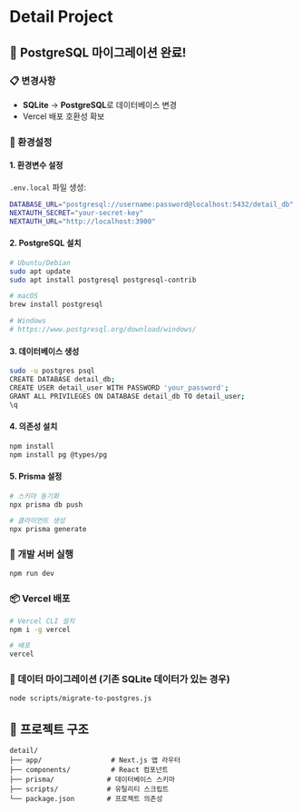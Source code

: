 # Detail Project

## 🚀 PostgreSQL 마이그레이션 완료!

### 📋 변경사항
- **SQLite** → **PostgreSQL**로 데이터베이스 변경
- Vercel 배포 호환성 확보

### 🔧 환경설정

#### 1. 환경변수 설정
`.env.local` 파일 생성:
```bash
DATABASE_URL="postgresql://username:password@localhost:5432/detail_db"
NEXTAUTH_SECRET="your-secret-key"
NEXTAUTH_URL="http://localhost:3900"
```

#### 2. PostgreSQL 설치
```bash
# Ubuntu/Debian
sudo apt update
sudo apt install postgresql postgresql-contrib

# macOS
brew install postgresql

# Windows
# https://www.postgresql.org/download/windows/
```

#### 3. 데이터베이스 생성
```bash
sudo -u postgres psql
CREATE DATABASE detail_db;
CREATE USER detail_user WITH PASSWORD 'your_password';
GRANT ALL PRIVILEGES ON DATABASE detail_db TO detail_user;
\q
```

#### 4. 의존성 설치
```bash
npm install
npm install pg @types/pg
```

#### 5. Prisma 설정
```bash
# 스키마 동기화
npx prisma db push

# 클라이언트 생성
npx prisma generate
```

### 🚀 개발 서버 실행
```bash
npm run dev
```

### 📦 Vercel 배포
```bash
# Vercel CLI 설치
npm i -g vercel

# 배포
vercel
```

### 🔄 데이터 마이그레이션 (기존 SQLite 데이터가 있는 경우)
```bash
node scripts/migrate-to-postgres.js
```

## 📁 프로젝트 구조
```
detail/
├── app/                 # Next.js 앱 라우터
├── components/          # React 컴포넌트
├── prisma/             # 데이터베이스 스키마
├── scripts/            # 유틸리티 스크립트
└── package.json        # 프로젝트 의존성
``` 